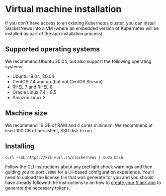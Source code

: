 # Virtual machine installation

If you don't have access to an existing Kubernetes cluster, you can install SlackerNews into a VM (where an embedded version of Kubernetes will be installed as part of the app installation process).

## Supported operating systems

We recommend Ubuntu 20.04, but also support the following operating systems:

- Ubuntu 18.04, 20.04 
- CentOS 7.4 and up (but not CentOS Stream)
- RHEL 7 and RHEL 8
- Oracle Linux 7.4 - 8.5
- Amazon Linux 2

## Machine size

We recommend 16 GB of RAM and 4 cores minimum. 
We recommend at least 100 GB of persistent, SSD disk to run.    

## Installing

```
curl -sSL https://k8s.kurl.sh/slackernews | sudo bash
```

Follow the CLI instructions about any preflight check warnings and then guiding you to port `:8800` for a UI-based configuration experience. You'll need to upload the license file that was generate for you and you should have already followed the instructions to on how to [create your Slack app](/slack) to generate the necessary tokens.


